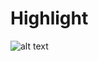 # Highlight
![alt text](https://github.com/plamen-peshev/orgchartjs-templates/blob/main/Highlight/template.jpg)
